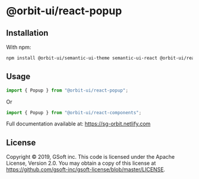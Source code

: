 # @orbit-ui/react-popup

## Installation

With npm:

```bash
npm install @orbit-ui/semantic-ui-theme semantic-ui-react @orbit-ui/react-popup
```

## Usage

```javascript
import { Popup } from "@orbit-ui/react-popup";
```

Or

```javascript
import { Popup } from "@orbit-ui/react-components";
```

Full documentation available at: https://sg-orbit.netlify.com

## License

Copyright © 2019, GSoft inc. This code is licensed under the Apache License, Version 2.0. You may obtain a copy of this license at https://github.com/gsoft-inc/gsoft-license/blob/master/LICENSE.
